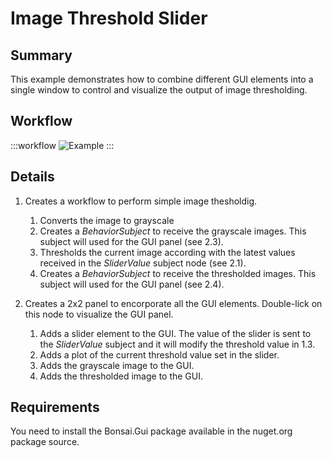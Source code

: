 # Image Threshold Slider

## Summary
This example demonstrates how to combine different GUI elements into a single window to control and visualize the output of image thresholding.

## Workflow

:::workflow
![Example](~/workflows//BonsaiExamples/GUI/StartCameraSubPanel/StartCameraSubPanel.bonsai)
:::

## Details
1. Creates a workflow to perform simple image thesholdig.
    1. Converts the image to grayscale
    2. Creates a *BehaviorSubject* to receive the grayscale images. This subject will used for the GUI panel (see 2.3).
    3. Thresholds the current image according with the latest values received in the *SliderValue* subject node (see 2.1).
    4. Creates a *BehaviorSubject* to receive the thresholded images. This subject will used for the GUI panel (see 2.4).

2. Creates a 2x2 panel to encorporate all the GUI elements. Double-lick on this node to visualize the GUI panel.
    1. Adds a slider element to the GUI. The value of the slider is sent to the *SliderValue* subject and it will modify the threshold value in 1.3.
    2. Adds a plot of the current threshold value set in the slider.
    3. Adds the grayscale image to the GUI.
    4. Adds the thresholded image to the GUI.


## Requirements
You need to install the Bonsai.Gui package available in the nuget.org package source.